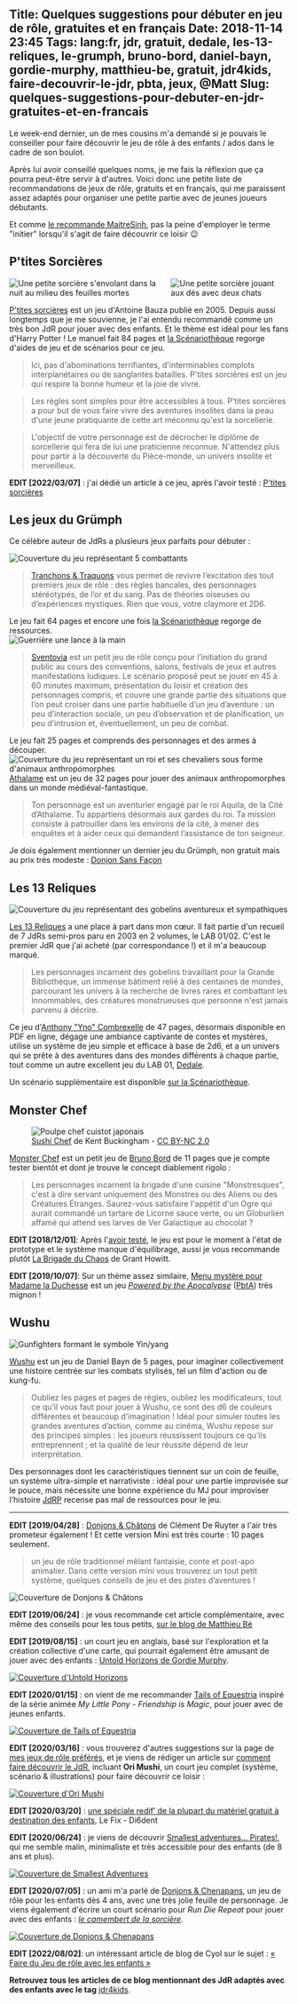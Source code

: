 Title: Quelques suggestions pour débuter en jeu de rôle, gratuites et en français
Date: 2018-11-14 23:45
Tags: lang:fr, jdr, gratuit, dedale, les-13-reliques, le-grumph, bruno-bord, daniel-bayn, gordie-murphy, matthieu-be, gratuit, jdr4kids, faire-decouvrir-le-jdr, pbta, jeux, @Matt
Slug: quelques-suggestions-pour-debuter-en-jdr-gratuites-et-en-francais
---

Le week-end dernier, un de mes cousins m'a demandé si je pouvais le conseiller pour faire découvrir le jeu de rôle à des enfants / ados dans le cadre de son boulot.

Après lui avoir conseillé quelques noms, je me fais la réflexion que ça pourra peut-être servir à d'autres.
Voici donc une petite liste de recommandations de jeux de rôle, gratuits et en français,
qui me paraissent assez adaptés pour organiser une petite partie avec de jeunes joueurs débutants.

Et comme [le recommande MaitreSinh](https://www.500nuancesdegeek.fr/initier-au-jdr/),
pas la peine d'employer le terme "initier" lorsqu'il s'agit de faire découvrir ce loisir 😉

## P'tites Sorcières

<div class="imgs">
  <img alt="Une petite sorcière s'envolant dans la nuit au milieu des feuilles mortes" src="images/2018/11/ptites_sorcieres_illus_charme.jpg">
  <img alt="Une petite sorcière jouant aux dés avec deux chats" src="images/2018/11/ptites_sorcieres_illus_lesdes.jpg">
</div>

[P'tites sorcières](http://toinito.free.fr/fr/jdr/psorcieres.php) est un jeu d'Antoine Bauza publié en 2005.
Depuis aussi longtemps que je me souvienne, je l'ai entendu recommandé comme un très bon JdR pour jouer avec des enfants.
Et le thème est idéal pour les fans d'Harry Potter !
Le manuel fait 84 pages et [la Scénariothèque](http://www.scenariotheque.org/Document/info_jeu.php?f_id_jeu=161) regorge d'aides de jeu et de scénarios pour ce jeu.

> Ici, pas d'abominations terrifiantes, d'interminables complots interplanétaires ou de sanglantes batailles. P'tites sorcières est un jeu qui respire la bonne humeur et la joie de vivre.

> Les règles sont simples pour être accessibles à tous. P'tites sorcières a pour but de vous faire vivre des aventures insolites dans la peau d'une jeune pratiquante de cette art méconnu qu'est la sorcellerie.

> L'objectif de votre personnage est de décrocher le diplôme de sorcellerie qui fera de lui une praticienne reconnue. N'attendez plus pour partir à la découverte du Pièce-monde, un univers insolite et merveilleux.

**EDIT [2022/03/07]** : j'ai dédié un article à ce jeu, après l'avoir testé : [P'tites sorcières](ptites-sorcieres.html)

## Les jeux du Grümph
Ce célèbre auteur de JdRs a plusieurs jeux parfaits pour débuter :

<div class="uk-grid">
  <div class="uk-width-1-1 uk-width-small-1-2">
    <img alt="Couverture du jeu représentant 5 combattants" src="images/2018/11/TranchonsEtTraquons.png">
    <blockquote>
      <a href="https://drive.google.com/file/d/0B4TBit4mrI1tVkNLMGJYVVRnYk0/view">Tranchons & Traquons</a> vous permet de revivre l’excitation des tout premiers jeux de rôle :
      des règles bancales, des personnages stéréotypés, de l’or et du sang.
      Pas de théories oiseuses ou d’expériences mystiques. Rien que vous, votre claymore et 2D6.
    </blockquote>
    Le jeu fait 64 pages et encore une fois <a href="http://www.scenariotheque.org/Document/info_jeu.php?f_id_jeu=422">la Scénariothèque</a> regorge de ressources.
  </div>
  <div class="uk-width-1-1 uk-width-small-1-2">
    <img alt="Guerrière une lance à la main" src="images/2018/11/Sventovia.png">
    <blockquote>
      <a href="http://legrumph.org/Terrier/?Jeux-de-role/Sventovia">Sventovia</a> est un petit jeu de rôle conçu pour l’initiation du grand public au cours des conventions, salons, festivals de jeux et autres manifestations ludiques.
      Le scénario proposé peut se jouer en 45 à 60 minutes maximum, présentation du loisir et création des personnages compris, et couvre une grande partie des situations que l’on peut croiser dans une partie habituelle d’un jeu d’aventure : un peu d’interaction sociale, un peu d’observation et de planification, un peu d’intrusion et, éventuellement, un peu de combat.
    </blockquote>
    Le jeu fait 25 pages et comprends des personnages et des armes à découper.
  </div>
  <div class="uk-width-1-1 uk-width-small-1-2">
    <img alt="Couverture du jeu représentant un roi et ses chevaliers sous forme d'animaux anthropomorphes" src="images/2018/11/Athalame-CourRoyale.jpg">
    <a href="http://legrumph.org/Terrier/?Jeux-de-role/Athalame&search=athalame">Athalame</a> est un jeu de 32 pages pour jouer des animaux anthropomorphes dans un monde médiéval-fantastique.
    <blockquote>
      Ton personnage est un aventurier engagé par le roi Aquila, de la Cité d’Athalame.
      Tu appartiens désormais aux gardes du roi. Ta mission consiste à patrouiller dans les environs de la cité,
      à mener des enquêtes et à aider ceux qui demandent l’assistance de ton seigneur.
    </blockquote>
  </div>
</div>

Je dois également mentionner un dernier jeu du Grümph, non gratuit mais au prix très modeste : [Donjon Sans Façon](http://legrumph.org/Terrier/?Chibi/Donjon-sans-facon)

## Les 13 Reliques

![Couverture du jeu représentant des gobelins aventureux et sympathiques](images/2018/11/Les13Reliques.png)

[Les 13 Reliques](http://lab00.free.fr/sommaire/lab01.htm) a une place à part dans mon cœur.
Il fait partie d'un recueil de 7 JdRs semi-pros paru en 2003 en 2 volumes, le LAB 01/02.
C'est le premier JdR que j'ai acheté (par correspondance !) et il m'a beaucoup marqué.

> Les personnages incarnent des gobelins travaillant pour la Grande Bibliothèque, un immense bâtiment relié à des centaines de mondes,
> parcourant les univers à la recherche de livres rares et combattant les Innommables, des créatures monstrueuses que personne n'est jamais parvenu à décrire.

Ce jeu d'[Anthony "Yno" Combrexelle](http://www.misterfrankenstein.com) de 47 pages, désormais disponible en PDF en ligne,
dégage une ambiance captivante de contes et mystères,
utilise un système de jeu simple et efficace à base de 2d6, et a un univers qui se prête à des aventures dans des mondes différents à chaque partie,
tout comme un autre excellent jeu du LAB 01, [Dedale](http://lab00.free.fr/dedale/home.htm).

Un scénario supplémentaire est disponible [sur la Scénariothèque](https://www.scenariotheque.org/Document/info_jeu.php?f_id_jeu=207).

## Monster Chef

<figure role="group">
    <img alt="Poulpe chef cuistot japonais" src="images/2018/11/SushiChef.jpg">
    <figcaption><a href="https://www.flickr.com/photos/bucky1105/9388132634/in/photolist-q6ABa4-6FpgZD-6rmf2d-5hjK1-GFBmhz-2aTCgSc-o4ofAe-9pFcd7-2aTBTyK-qZzRE-fiACKL-9Cse7C-9ZPPDg-9ZSEHN-jR4ZMy-5Smw2W-5NJeji-8vvjj1-5j2zDz-9oJY8J-4NpcP8-ayDXgR-25iXCNW-8aY4Ck-8b2niW-cKb6FJ-TVN1vr-9zvubL-6W7Az9-25pdNMa">Sushi Chef</a> de Kent Buckingham - <a href="https://creativecommons.org/licenses/by-nc/2.0/">CC BY-NC 2.0</a></figcaption>
</figure>

[Monster Chef](http://brunobord.github.io/monster-chef-rpg/) est un petit jeu de [Bruno Bord](http://www.legrog.org/biographies/bruno-bord)
de 11 pages que je compte tester bientôt et dont je trouve le concept diablement rigolo :

> Les personnages incarnent la brigade d'une cuisine "Monstresques",
> c'est à dire servant uniquement des Monstres ou des Aliens ou des Créatures Étranges.
> Saurez-vous satisfaire l'appétit d'un Ogre qui aurait commandé un tartare de Licorne sauce verte,
> ou un Globurlien affamé qui attend ses larves de Ver Galactique au chocolat ?

**EDIT [2018/12/01]**: Après l'[avoir testé](/lucas/blog/double-brigade.html), le jeu est pour le moment à l'état de prototype et le système manque d'équilibrage,
aussi je vous recommande plutôt [La Brigade du Chaos](la-brigade-du-chaos.html) de Grant Howitt.

**EDIT [2019/10/07]**: Sur un thème assez similaire, [Menu mystère pour Madame la Duchesse](https://supersepia.itch.io/menu-mystere)
est un jeu [_Powered by the Apocalypse_](https://en.wikipedia.org/wiki/Powered_by_the_Apocalypse) ([PbtA](/lucas/blog/tag/pbta.html)) très mignon !

## Wushu

![Gunfighters formant le symbole Yin/yang](images/2018/11/wushu-logo.jpg)

[Wushu](http://www.scriptorium.d100.fr/index.php/archives/jeux-heberges-2/wushu-open/) est un jeu de Daniel Bayn de 5 pages,
pour imaginer collectivement une histoire centrée sur les combats stylisés, tel un film d'action ou de kung-fu.

> Oubliez les pages et pages de règles, oubliez les modificateurs, tout ce qu’il vous faut pour jouer à Wushu, ce sont des d6 de couleurs différentes et beaucoup d’imagination !
> Idéal pour simuler toutes les grandes aventures d’action, comme au cinéma, Wushu repose sur des principes simples : les joueurs réussissent toujours ce qu’ils entreprennent ; et la qualité de leur réussite dépend de leur interprétation.

Des personnages dont les caractéristiques tiennent sur un coin de feuille, un système ultra-simple et narrativiste :
idéal pour une partie improvisée sur le pouce, mais nécessite une bonne expérience du MJ pour improviser l'histoire
[JdRP](http://www.jdrp.fr/recherche/wushu.html) recense pas mal de ressources pour le jeu.

---

**EDIT [2019/04/28]** : [Donjons & Châtons](http://troplongpaslu.fr/jeux-de-role-court/donjons-et-chatons-version-mini/)
de Clément De Ruyter a l'air très prometeur également ! Et cette version Mini est très courte : 10 pages seulement.

> un jeu de rôle traditionnel mêlant fantaisie, conte et post-apo animalier.
> Dans cette version mini vous trouverez un tout petit système, quelques conseils de jeu et des pistes d’aventures !

![Couverture de Donjons & Châtons](images/2018/11/donjons-et-chatons_mini-pdf.jpg)

**EDIT [2019/06/24]** : je vous recommande cet article complémentaire, avec même des conseils pour les tous petits,
[sur le blog de Matthieu Bé](https://www.cestpasdujdr.fr/jouer-aux-jeux-de-role-avec-des-enfants/)

**EDIT [2019/08/15]** : un court jeu en anglais, basé sur l'exploration et la création collective d'une carte,
qui pourrait également être amusant de jouer avec des enfants : [Untold Horizons de Gordie Murphy](https://gmurphy.itch.io/untold-horizons).

[![Couverture d'Untold Horizons](images/2018/11/untold-horizons.png)](https://gmurphy.itch.io/untold-horizons)

**EDIT [2020/01/15]** : on vient de me recommander [Tails of Equestria](https://www.black-book-editions.fr/catalogue.php?id=553)
inspiré de la série animée _My Little Pony - Friendship is Magic_, pour jouer avec de jeunes enfants.

[![Couverture de Tails of Equestria](images/2018/11/TailsOfEquestria.jpg)](https://www.black-book-editions.fr/catalogue.php?id=553)

**EDIT [2020/03/16]** : vous trouverez d'autres suggestions sur la page de [mes jeux de rôle préférés](pages/jdr-favoris.html),
et je viens de rédiger un article sur [comment faire découvrir le JdR](faire-decouvrir-le-jdr-et-fete-du-jeu.html),
incluant **Ori Mushi**, un court jeu complet (système, scénario & illustrations) pour faire découvrir ce loisir :

[![Couverture d'Ori Mushi](https://lucas-c.github.io/jdr/OriMushi/Journey-to-the-West-TysonTan.png)](faire-decouvrir-le-jdr-et-fete-du-jeu.html)

**EDIT [2020/03/20]** : [une spéciale redif’ de la plupart du matériel gratuit à destination des enfants](https://lefix.di6dent.fr/archives/10704), Le Fix - Di6dent

**EDIT [2020/06/24]** : je viens de découvrir [Smallest adventures… Pirates!](https://gaet-hoth.itch.io/smallest-adventures-pirates-fr),
qui me semble malin, minimaliste et très accessible pour des enfants (de 8 ans et plus).

[![Couverture de Smallest Adventures](images/2018/11/SmallestAdventures.png)](https://gaet-hoth.itch.io/smallest-adventures-pirates-fr)

**EDIT [2020/07/05]** : un ami m'a parlé de [Donjons & Chenapans](https://gusandco.net/2020/03/18/donjons-chenapans-jeu-enfants/),
un jeu de rôle pour les enfants dès 4 ans, avec une très jolie feuille de personnage.
Je viens également d'écrire un court scénario pour _Run Die Repeat_ pour jouer avec des enfants :
[_le camembert de la sorcière_](un-scenario-pour-run-die-repeat-pour-les-enfants.html).

[![Couverture de Donjons & Chenapans](images/2018/11/DonjonsEtChenapans.webp)](https://gusandco.net/2020/03/18/donjons-chenapans-jeu-enfants/)

**EDIT [2022/08/02]**: un intéressant article de blog de Cyol sur le sujet : [« Faire du Jeu de rôle avec les enfants »](http://cyol.fr/blog/post/faire-du-jeu-de-role-avec-les-enfants-sur-proxi-jeux/)

**Retrouvez tous les articles de ce blog mentionnant des JdR adaptés avec des enfants avec le tag** [jdr4kids](/lucas/blog/tag/jdr4kids.html).

<style>
article img { max-height: 20rem; }
.imgs {
    display: flex;
    justify-content: center;
}
</style>
